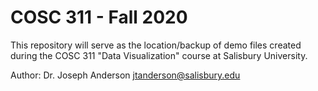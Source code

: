 # COSC 311 - Fall 2020

This repository will serve as the location/backup of demo files created during the COSC 311 "Data Visualization" course at Salisbury University.

Author: Dr. Joseph Anderson <jtanderson@salisbury.edu>